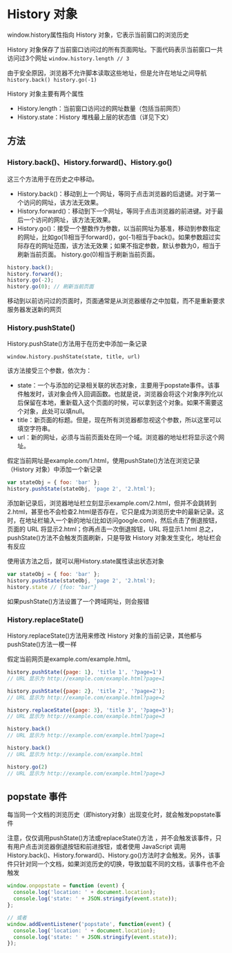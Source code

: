 # History 对象
window.history属性指向 History 对象，它表示当前窗口的浏览历史

History 对象保存了当前窗口访问过的所有页面网址。下面代码表示当前窗口一共访问过3个网址
`window.history.length // 3`

由于安全原因，浏览器不允许脚本读取这些地址，但是允许在地址之间导航
`history.back() history.go(-1)`

History 对象主要有两个属性
- History.length：当前窗口访问过的网址数量（包括当前网页）
- History.state：History 堆栈最上层的状态值（详见下文）

## 方法

### History.back()、History.forward()、History.go()

这三个方法用于在历史之中移动。

- History.back()：移动到上一个网址，等同于点击浏览器的后退键。对于第一个访问的网址，该方法无效果。
- History.forward()：移动到下一个网址，等同于点击浏览器的前进键。对于最后一个访问的网址，该方法无效果。
- History.go()：接受一个整数作为参数，以当前网址为基准，移动到参数指定的网址，比如go(1)相当于forward()，go(-1)相当于back()。如果参数超过实际存在的网址范围，该方法无效果；如果不指定参数，默认参数为0，相当于刷新当前页面。
history.go(0)相当于刷新当前页面。

```javascript
history.back();
history.forward();
history.go(-2);
history.go(0); // 刷新当前页面
```
移动到以前访问过的页面时，页面通常是从浏览器缓存之中加载，而不是重新要求服务器发送新的网页

### History.pushState()
History.pushState()方法用于在历史中添加一条记录

`window.history.pushState(state, title, url)`

该方法接受三个参数，依次为：

- state：一个与添加的记录相关联的状态对象，主要用于popstate事件。该事件触发时，该对象会传入回调函数。也就是说，浏览器会将这个对象序列化以后保留在本地，重新载入这个页面的时候，可以拿到这个对象。如果不需要这个对象，此处可以填null。
- title：新页面的标题。但是，现在所有浏览器都忽视这个参数，所以这里可以填空字符串。
- url：新的网址，必须与当前页面处在同一个域。浏览器的地址栏将显示这个网址。

假定当前网址是example.com/1.html，使用pushState()方法在浏览记录（History 对象）中添加一个新记录
```javascript
var stateObj = { foo: 'bar' };
history.pushState(stateObj, 'page 2', '2.html');
```
添加新记录后，浏览器地址栏立刻显示example.com/2.html，但并不会跳转到2.html，甚至也不会检查2.html是否存在，它只是成为浏览历史中的最新记录。这时，在地址栏输入一个新的地址(比如访问google.com)，然后点击了倒退按钮，页面的 URL 将显示2.html；你再点击一次倒退按钮，URL 将显示1.html
总之，pushState()方法不会触发页面刷新，只是导致 History 对象发生变化，地址栏会有反应

使用该方法之后，就可以用History.state属性读出状态对象
```javascript
var stateObj = { foo: 'bar' };
history.pushState(stateObj, 'page 2', '2.html');
history.state // {foo: "bar"}
```

如果pushState()方法设置了一个跨域网址，则会报错

### History.replaceState()
History.replaceState()方法用来修改 History 对象的当前记录，其他都与pushState()方法一模一样

假定当前网页是example.com/example.html。

```javascript
history.pushState({page: 1}, 'title 1', '?page=1')
// URL 显示为 http://example.com/example.html?page=1

history.pushState({page: 2}, 'title 2', '?page=2');
// URL 显示为 http://example.com/example.html?page=2

history.replaceState({page: 3}, 'title 3', '?page=3');
// URL 显示为 http://example.com/example.html?page=3

history.back()
// URL 显示为 http://example.com/example.html?page=1

history.back()
// URL 显示为 http://example.com/example.html

history.go(2)
// URL 显示为 http://example.com/example.html?page=3
```

## popstate 事件
每当同一个文档的浏览历史（即history对象）出现变化时，就会触发popstate事件

注意，仅仅调用pushState()方法或replaceState()方法 ，并不会触发该事件，只有用户点击浏览器倒退按钮和前进按钮，或者使用 JavaScript 调用History.back()、History.forward()、History.go()方法时才会触发。另外，该事件只针对同一个文档，如果浏览历史的切换，导致加载不同的文档，该事件也不会触发

```javascript
window.onpopstate = function (event) {
  console.log('location: ' + document.location);
  console.log('state: ' + JSON.stringify(event.state));
};

// 或者
window.addEventListener('popstate', function(event) {
  console.log('location: ' + document.location);
  console.log('state: ' + JSON.stringify(event.state));
});
```